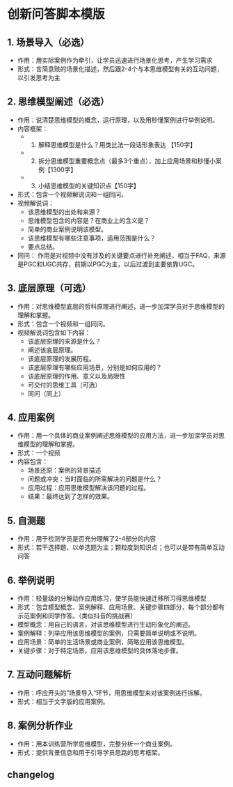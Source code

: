 # 创新问答脚本模版

## 1. 场景导入（必选）
- 作用：用实际案例作为牵引，让学员迅速进行场景化思考，产生学习需求
- 形式：言简意赅的场景化描述，然后跟2-4个与本思维模型有关的互动问题，以引发思考为主

## 2. 思维模型阐述（必选）
- 作用：说清楚思维模型的概念，运行原理，以及用秒懂案例进行举例说明。
- 内容框架：
    - 1. 解释思维模型是什么？用类比法一段话形象表达 【150字】
    - 2. 拆分思维模型重要概念点（最多3个重点），加上应用场景和秒懂小案例【1300字】
    - 3. 小结思维模型的关键知识点【150字】
- 形式：包含一个视频解说词和一组同问。
- 视频解说词：
    - 该思维模型的出处和来源？
    - 思维模型包含的内容是？在商业上的含义是？
    - 简单的商业案例说明该模型。
    - 该思维模型有哪些注意事项，适用范围是什么？
    - 要点总结。
- 同问：
    作用是对视频中没有涉及的关键要点进行补充阐述，相当于FAQ，来源是PGC和UGC共存，前期以PGC为主，以后过渡到主要依靠UGC。

## 3. 底层原理（可选）
- 作用：对思维模型底层的哲科原理进行阐述，进一步加深学员对于思维模型的理解和掌握。
- 形式：包含一个视频和一组同问。
- 视频解说词包含如下内容：
    - 该底层原理的来源是什么？
    - 阐述该底层原理。
    - 该底层原理的发展历程。
    - 该底层原理有哪些应用场景，分别是如何应用的？
    - 该底层原理的作用、意义以及局限性
    - 可交付的思维工具（可选）
    - 同问（同上）

## 4. 应用案例
- 作用：用一个具体的商业案例阐述思维模型的应用方法，进一步加深学员对思维模型的理解和掌握。
- 形式：一个视频
- 内容包含：
    - 场景还原：案例的背景描述
    - 问题或冲突：当时面临的所需解决的问题是什么？
    - 应用过程：应用思维模型解决该问题的过程。
    - 结果：最终达到了怎样的效果。
    
## 5. 自测题
- 作用：用于检测学员是否充分理解了2-4部分的内容
- 形式：若干选择题，以单选题为主；颗粒度到知识点；也可以是带有简单互动问答

## 6. 举例说明
- 作用：轻量级的分解动作应用练习，使学员能快速迁移所习得思维模型
- 形式：包含模型概念、案例解释、应用场景、关键步骤四部分，每个部分都有示范案例和同学作答。（类似抖音的挑战赛）
- 模型概念：用自己的语言，对该思维模型进行生动形象化的阐述。
- 案例解释：列举应用该思维模型的案例，只需要简单说明或不说明。
- 应用场景：简单的生活场景或商业案例，简略应用该思维模型。
- 关键步骤：对于特定场景，应用该思维模型的具体落地步骤。

## 7. 互动问题解析
- 作用：呼应开头的”场景导入“环节，用思维模型来对该案例进行拆解。
- 形式：相当于文字版的应用案例。

## 8. 案例分析作业
- 作用：用本训练营所学思维模型，完整分析一个商业案例。
- 形式：提供背景信息和用于引导学员思路的思考框架。


## changelog


